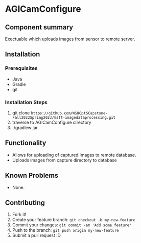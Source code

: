 # AGICamConfigure

## Component summary
Exectuable which uploads images from sensor to remote server.

## Installation

### Prerequisites

- Java
- Gradle
- git

### Installation Steps

1. git clone `https://github.com/WSUCptSCapstone-Fall2022Spring2023/msft-imagedataprocessing.git`
2. traverse to AGICamConfigure directory
3. ./gradlew jar

## Functionality

- Allows for uploading of captured images to remote database.
- Uploads images from capture directory to database

## Known Problems

- None.

## Contributing

1. Fork it!
2. Create your feature branch: `git checkout -b my-new-feature`
3. Commit your changes: `git commit -am 'Add some feature'`
4. Push to the branch: `git push origin my-new-feature`
5. Submit a pull request :D
